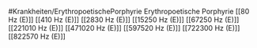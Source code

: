 #Krankheiten/ErythropoetischePorphyrie
Erythropoetische Porphyrie
[[80 Hz (E)]]
[[410 Hz (E)]]
[[2830 Hz (E)]]
[[15250 Hz (E)]]
[[67250 Hz (E)]]
[[221010 Hz (E)]]
[[471020 Hz (E)]]
[[597520 Hz (E)]]
[[722300 Hz (E)]]
[[822570 Hz (E)]]